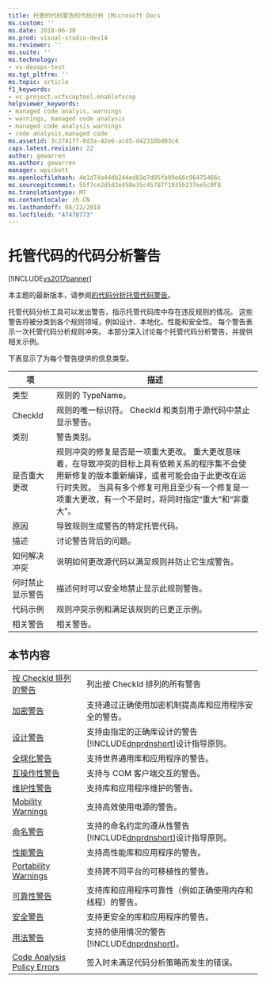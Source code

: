 ```yaml
---
title: 托管的代码警告的代码分析 |Microsoft Docs
ms.custom: ''
ms.date: 2018-06-30
ms.prod: visual-studio-dev14
ms.reviewer: ''
ms.suite: ''
ms.technology:
- vs-devops-test
ms.tgt_pltfrm: ''
ms.topic: article
f1_keywords:
- vc.project.vcfxcoptool.enablefxcop
helpviewer_keywords:
- managed code analyis, warnings
- warnings, managed code analysis
- managed code analysis warnings
- code analysis,managed code
ms.assetid: 3c2741ff-0d3a-42e6-acd5-d42310bd03c4
caps.latest.revision: 22
author: gewarren
ms.author: gewarren
manager: wpickett
ms.openlocfilehash: 4e1d74a44db244ed83e7d05fb09e66c96475466c
ms.sourcegitcommit: 55f7ce2d5d2e458e35c45787f1935b237ee5c9f8
ms.translationtype: MT
ms.contentlocale: zh-CN
ms.lasthandoff: 08/22/2018
ms.locfileid: "47478773"
---
```

# <a name="code-analysis-for-managed-code-warnings"></a>托管代码的代码分析警告
[!INCLUDE[vs2017banner](../includes/vs2017banner.md)]

本主题的最新版本，请参阅[的代码分析托管代码警告](https://docs.microsoft.com/visualstudio/code-quality/code-analysis-for-managed-code-warnings)。  
  
托管代码分析工具可以发出警告，指示托管代码库中存在违反规则的情况。 这些警告将被分类到各个规则领域，例如设计、本地化、性能和安全性。 每个警告表示一次托管代码分析规则冲突。 本部分深入讨论每个托管代码分析警告，并提供相关示例。  
  
 下表显示了为每个警告提供的信息类型。  
  
|项|描述|  
|----------|-----------------|  
|类型|规则的 TypeName。|  
|CheckId|规则的唯一标识符。 CheckId 和类别用于源代码中禁止显示警告。|  
|类别|警告类别。|  
|是否重大更改|规则冲突的修复是否是一项重大更改。 重大更改意味着，在导致冲突的目标上具有依赖关系的程序集不会使用新修复的版本重新编译，或者可能会由于此更改在运行时失败。 当具有多个修复可用且至少有一个修复是一项重大更改，有一个不是时，将同时指定“重大”和“非重大”。|  
|原因|导致规则生成警告的特定托管代码。|  
|描述|讨论警告背后的问题。|  
|如何解决冲突|说明如何更改源代码以满足规则并防止它生成警告。|  
|何时禁止显示警告|描述何时可以安全地禁止显示此规则警告。|  
|代码示例|规则冲突示例和满足该规则的已更正示例。|  
|相关警告|相关警告。|  
  
## <a name="in-this-section"></a>本节内容  
  
|||  
|-|-|  
|[按 CheckId 排列的警告](../code-quality/code-analysis-warnings-for-managed-code-by-checkid.md)|列出按 CheckId 排列的所有警告|  
|[加密警告](../code-quality/cryptography-warnings.md)|支持通过正确使用加密机制提高库和应用程序安全的警告。|  
|[设计警告](../code-quality/design-warnings.md)|支持由指定的正确库设计的警告[!INCLUDE[dnprdnshort](../includes/dnprdnshort-md.md)]设计指导原则。|  
|[全球化警告](../code-quality/globalization-warnings.md)|支持世界通用库和应用程序的警告。|  
|[互操作性警告](../code-quality/interoperability-warnings.md)|支持与 COM 客户端交互的警告。|  
|[维护性警告](../code-quality/maintainability-warnings.md)|支持库和应用程序维护的警告。|  
|[Mobility Warnings](../code-quality/mobility-warnings.md)|支持高效使用电源的警告。|  
|[命名警告](../code-quality/naming-warnings.md)|支持的命名约定的遵从性警告[!INCLUDE[dnprdnshort](../includes/dnprdnshort-md.md)]设计指导原则。|  
|[性能警告](../code-quality/performance-warnings.md)|支持高性能库和应用程序的警告。|  
|[Portability Warnings](../code-quality/portability-warnings.md)|支持跨不同平台的可移植性的警告。|  
|[可靠性警告](../code-quality/reliability-warnings.md)|支持库和应用程序可靠性（例如正确使用内存和线程）的警告。|  
|[安全警告](../code-quality/security-warnings.md)|支持更安全的库和应用程序的警告。|  
|[用法警告](../code-quality/usage-warnings.md)|支持的使用情况的警告[!INCLUDE[dnprdnshort](../includes/dnprdnshort-md.md)]。|  
|[Code Analysis Policy Errors](../code-quality/code-analysis-policy-errors.md)|签入时未满足代码分析策略而发生的错误。|



